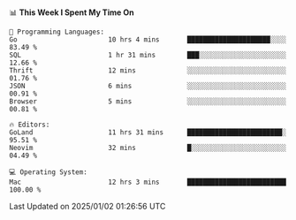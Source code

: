 <!--START_SECTION:waka-->
📊 **This Week I Spent My Time On** 

```text
💬 Programming Languages: 
Go                       10 hrs 4 mins       █████████████████████░░░░   83.49 % 
SQL                      1 hr 31 mins        ███░░░░░░░░░░░░░░░░░░░░░░   12.66 % 
Thrift                   12 mins             ░░░░░░░░░░░░░░░░░░░░░░░░░   01.76 % 
JSON                     6 mins              ░░░░░░░░░░░░░░░░░░░░░░░░░   00.91 % 
Browser                  5 mins              ░░░░░░░░░░░░░░░░░░░░░░░░░   00.81 % 

🔥 Editors: 
GoLand                   11 hrs 31 mins      ████████████████████████░   95.51 % 
Neovim                   32 mins             █░░░░░░░░░░░░░░░░░░░░░░░░   04.49 % 

💻 Operating System: 
Mac                      12 hrs 3 mins       █████████████████████████   100.00 % 
```


 Last Updated on 2025/01/02 01:26:56 UTC
<!--END_SECTION:waka-->

